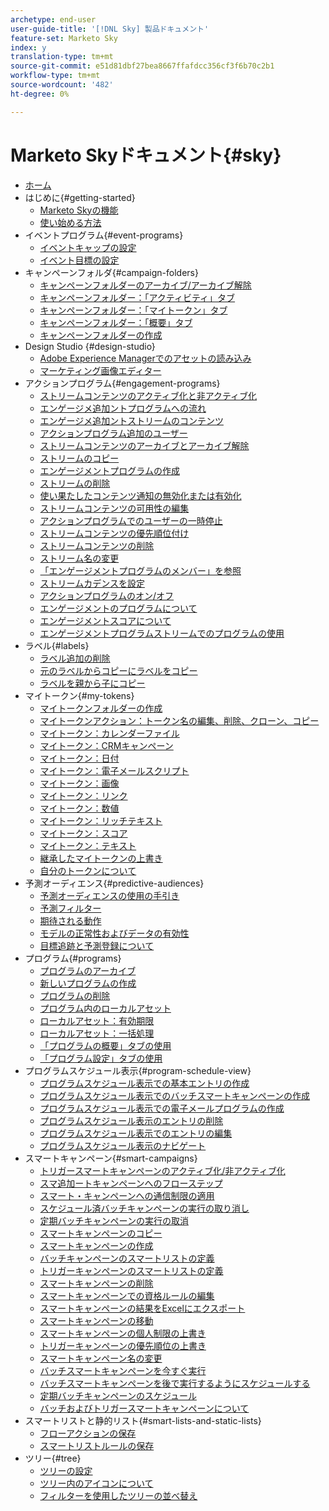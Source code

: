```yaml
---
archetype: end-user
user-guide-title: '[!DNL Sky] 製品ドキュメント'
feature-set: Marketo Sky
index: y
translation-type: tm+mt
source-git-commit: e51d81dbf27bea8667ffafdcc356cf3f6b70c2b1
workflow-type: tm+mt
source-wordcount: '482'
ht-degree: 0%

---
```



# Marketo Skyドキュメント{#sky}

+ [ホーム](home.md)
+ はじめに{#getting-started}
   + [Marketo Skyの機能](marketo-sky-features.md)
   + [使い始める方法](how-to-enable-roles-for-marketo-sky.md)
+ イベントプログラム{#event-programs}
   + [イベントキャップの設定](setting-an-event-cap.md)
   + [イベント目標の設定](setting-event-goals.md)
+ キャンペーンフォルダ{#campaign-folders}
   + [キャンペーンフォルダーのアーカイブ/アーカイブ解除](archive-unarchive-a-campaign-folder.md)
   + [キャンペーンフォルダー：「アクティビティ」タブ](campaign-folder-activities-tab.md)
   + [キャンペーンフォルダー：「マイトークン」タブ](campaign-folder-my-tokens-tab.md)
   + [キャンペーンフォルダー：「概要」タブ](campaign-folder-overview-tab.md)
   + [キャンペーンフォルダーの作成](create-a-campaign-folder.md)
+ Design Studio {#design-studio}
   + [Adobe Experience Managerでのアセットの読み込み](importing-assets-with-adobe-experience-manager.md)
   + [マーケティング画像エディター](marketo-image-editor.md)
+ アクションプログラム{#engagement-programs}
   + [ストリームコンテンツのアクティブ化と非アクティブ化](activate-and-deactivate-stream-content.md)
   + [エンゲージメ追加ントプログラムへの流れ](add-a-stream-to-an-engagement-program.md)
   + [エンゲージメ追加ントストリームのコンテンツ](add-content-to-an-engagement-stream.md)
   + [アクションプログラム追加のユーザー](add-people-to-an-engagement-program.md)
   + [ストリームコンテンツのアーカイブとアーカイブ解除](archive-and-unarchive-stream-content.md)
   + [ストリームのコピー](clone-a-stream.md)
   + [エンゲージメントプログラムの作成](create-an-engagement-program.md)
   + [ストリームの削除](delete-a-stream.md)
   + [使い果たしたコンテンツ通知の無効化または有効化](disable-or-enable-exhausted-content-notifications.md)
   + [ストリームコンテンツの可用性の編集](edit-availability-of-stream-content.md)
   + [アクションプログラムでのユーザーの一時停止](pause-people-in-an-engagement-program.md)
   + [ストリームコンテンツの優先順位付け](prioritize-stream-content.md)
   + [ストリームコンテンツの削除](remove-stream-content.md)
   + [ストリーム名の変更](rename-a-stream.md)
   + [「エンゲージメントプログラムのメンバー」を参照](see-members-of-an-engagement-program.md)
   + [ストリームカデンスを設定](set-stream-cadence.md)
   + [アクションプログラムのオン/オフ](turn-an-engagement-program-on-and-off.md)
   + [エンゲージメントのプログラムについて](understanding-engagement-programs.md)
   + [エンゲージメントスコアについて](understanding-the-engagement-score.md)
   + [エンゲージメントプログラムストリームでのプログラムの使用](using-a-program-in-an-engagement-program-stream.md)
+ ラベル{#labels}
   + [ラベル追加の削除](add-and-remove-labels.md)
   + [元のラベルからコピーにラベルをコピー](copy-labels-from-original-to-clone.md)
   + [ラベルを親から子にコピー](copy-labels-from-parent-to-child.md)
+ マイトークン{#my-tokens}
   + [マイトークンフォルダーの作成](create-my-token-folders.md)
   + [マイトークンアクション：トークン名の編集、削除、クローン、コピー](my-token-actions-edit-delete-clone-and-copy-token-names.md)
   + [マイトークン：カレンダーファイル](my-token-calendar-file.md)
   + [マイトークン：CRMキャンペーン](my-token-crm-campaign.md)
   + [マイトークン：日付](my-token-date.md)
   + [マイトークン：電子メールスクリプト](my-token-email-script.md)
   + [マイトークン：画像](my-token-image.md)
   + [マイトークン：リンク](my-token-link.md)
   + [マイトークン：数値](my-token-number.md)
   + [マイトークン：リッチテキスト](my-token-rich-text.md)
   + [マイトークン：スコア](my-token-score.md)
   + [マイトークン：テキスト](my-token-text.md)
   + [継承したマイトークンの上書き](override-an-inherited-my-token.md)
   + [自分のトークンについて](understanding-my-tokens.md)
+ 予測オーディエンス{#predictive-audiences}
   + [予測オーディエンスの使用の手引き](getting-started-with-predictive-audiences.md)
   + [予測フィルター](predictive-filters.md)
   + [期待される動作](expected-behavior.md)
   + [モデルの正常性およびデータの有効性](model-health-and-data-validity.md)
   + [目標追跡と予測登録について](understanding-goal-tracking-and-projected-registrations.md)
+ プログラム{#programs}
   + [プログラムのアーカイブ](archive-a-program.md)
   + [新しいプログラムの作成](create-a-new-program.md)
   + [プログラムの削除](delete-a-program.md)
   + [プログラム内のローカルアセット](local-assets-in-a-program.md)
   + [ローカルアセット：有効期限](local-assets-expiration.md)
   + [ローカルアセット：一括処理](local-assets-mass-actions.md)
   + [「プログラムの概要」タブの使用](using-the-program-overview-tab.md)
   + [「プログラム設定」タブの使用](using-the-program-setup-tab.md)
+ プログラムスケジュール表示{#program-schedule-view}
   + [プログラムスケジュール表示での基本エントリの作成](create-a-basic-entry-in-program-schedule-view.md)
   + [プログラムスケジュール表示でのバッチスマートキャンペーンの作成](create-a-batch-smart-campaign-in-program-schedule-view.md)
   + [プログラムスケジュール表示での電子メールプログラムの作成](create-an-email-program-in-program-schedule-view.md)
   + [プログラムスケジュール表示のエントリの削除](delete-an-entry-in-program-schedule-view.md)
   + [プログラムスケジュール表示でのエントリの編集](edit-an-entry-in-program-schedule-view.md)
   + [プログラムスケジュール表示のナビゲート](navigating-program-schedule-view.md)
+ スマートキャンペーン{#smart-campaigns}
   + [トリガースマートキャンペーンのアクティブ化/非アクティブ化](activate-deactivate-a-trigger-smart-campaign.md)
   + [スマ追加ートキャンペーンへのフローステップ](add-a-flow-step-to-a-smart-campaign.md)
   + [スマート・キャンペーンへの通信制限の適用](apply-communication-limits-to-a-smart-campaign.md)
   + [スケジュール済バッチキャンペーンの実行の取り消し](cancel-a-scheduled-batch-campaign-run.md)
   + [定期バッチキャンペーンの実行の取消](cancel-a-scheduled-recurring-batch-campaign-run.md)
   + [スマートキャンペーンのコピー](clone-a-smart-campaign.md)
   + [スマートキャンペーンの作成](create-a-smart-campaign.md)
   + [バッチキャンペーンのスマートリストの定義](define-a-smart-list-for-a-batch-campaign.md)
   + [トリガーキャンペーンのスマートリストの定義](define-a-smart-list-for-a-trigger-campaign.md)
   + [スマートキャンペーンの削除](delete-a-smart-campaign.md)
   + [スマートキャンペーンでの資格ルールの編集](edit-qualification-rules-in-a-smart-campaign.md)
   + [スマートキャンペーンの結果をExcelにエクスポート](export-smart-campaign-results-to-excel.md)
   + [スマートキャンペーンの移動](move-a-smart-campaign.md)
   + [スマートキャンペーンの個人制限の上書き](override-person-restrictions-in-a-smart-campaign.md)
   + [トリガーキャンペーンの優先順位の上書き](priority-override-for-trigger-campaigns.md)
   + [スマートキャンペーン名の変更](rename-a-smart-campaign.md)
   + [バッチスマートキャンペーンを今すぐ実行](run-a-batch-smart-campaign-now.md)
   + [バッチスマートキャンペーンを後で実行するようにスケジュールする](schedule-a-batch-smart-campaign-to-run-later.md)
   + [定期バッチキャンペーンのスケジュール](schedule-a-recurring-batch-campaign.md)
   + [バッチおよびトリガースマートキャンペーンについて](understanding-batch-and-trigger-smart-campaigns.md)
+ スマートリストと静的リスト{#smart-lists-and-static-lists}
   + [フローアクションの保存](save-flow-actions.md)
   + [スマートリストルールの保存](save-smart-list-rules.md)
+ ツリー{#tree}
   + [ツリーの設定](configuring-the-tree.md)
   + [ツリー内のアイコンについて](understanding-icons-in-the-tree.md)
   + [フィルターを使用したツリーの並べ替え](use-filters-to-sort-the-tree.md)

